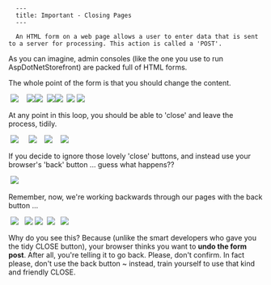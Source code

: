 
      ---
      title: Important - Closing Pages
      ---

      An HTML form on a web page allows a user to enter data that is sent to a server for processing. This action is called a 'POST'.  
  
As you can imagine, admin consoles (like the one you use to run AspDotNetStorefront) are packed full of HTML forms.  
  
The whole point of the form is that you should change the content.   
  
 ![](images/1417819222421.png)    ![](images/1417820026293.png)![](images/1417819836797.png)  ![](images/1417820033863.png)![](images/1417819268890.png)  ![](images/1417820040471.png) ![](images/1417819281006.png)  
  
At any point in this loop, you should be able to 'close' and leave the process, tidily.  
  
  
 ![](images/1417820219474.png)     ![](images/1417820294040.png)    ![](images/1417820445813.png)    ![](images/1417820603595.png)  
  
If you decide to ignore those lovely 'close' buttons, and instead use your browser's 'back' button ... guess what happens??  
  
 ![](images/1417820946829.png)  
  
  
Remember, now, we're working backwards through our pages with the back button ...  
  
  
  
 ![](images/1417820837156.png)   ![](images/1417821043230.png) ![](images/1417821063209.png)  ![](images/1417821078701.png)   ![](images/1417824838696.png)  
  
  
Why do you see this? Because (unlike the smart developers who gave you the tidy CLOSE button), your browser thinks you want to **undo the form post**. After all, you're telling it to go back. Please, don't confirm. In fact please, don't use the back button ~ instead, train yourself to use that kind and friendly CLOSE.
      